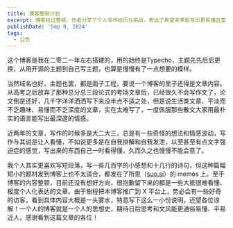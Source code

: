 ```yaml
---
title: 博客整顿计划
excerpt: 博客经过整顿，作者分享了个人写作经历与挑战，表达了希望未来能写出更易懂且富有深度的文章，同时感谢读者的理解与支持。
publishDate: 'Sep 9, 2024'
tags:
  - 公告
---
```


这个博客是我在二零二一年左右搭建的，用的始终是Typecho，主题先先后后更换，从用开源的主题到自己写主题，也算是慢慢有了一点想要的模样。

当然域名也好，主题也罢，都是面子工程，要说一个博客的里子还得是文章内容。从高考之后放弃了那种总分总三段论式的考场文章后，已经很久不会写作文了，论文倒是还好，几千字洋洋洒洒写下来没半点不适之处，但是说生活类文章、平淡而不乏趣味、易懂而不乏深度的文章，实在太难写了，一度佩服那些散文大家用最朴实的语言能写出最深邃的情感。

近两年的文章，写作的时候多是大二大三，总是有一些奇怪的想法和情感波动，写作与其说是让人看懂，不如说更多是在自我排解和自我发泄，以至甚至有点文字强迫症的感觉，写出来的东西自己一时看得懂，久而久之也慢慢不能会意了。

我个人其实更喜欢写短段落，写一些几百字的小感想和十几行的诗句，但这种篇幅短小的题材发到博客上也不太适合，都发在了所思（[suo.si](http://suo.si/)）的 memos 上。至于博客的内容整顿，目前还没有想好方向，很抱歉留下来的都是一些大抵很难看懂、极度个人化表达的文章。由于樹程把本博客推广到 X 平台上，势必会有一些好奇的访客，看到具体内容大概是一头雾水，特意写下这么一小份说明，还望各位谅解！一个人的博客就是一个人的思想史，期待日后思考和文风能更通俗易懂、平易近人，感谢看到这篇文章的各位！

